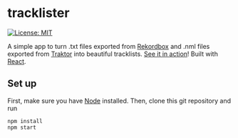 # tracklister

[![License: MIT](https://img.shields.io/badge/License-MIT-blue.svg)](https://opensource.org/licenses/MIT)

A simple app to turn .txt files exported from [Rekordbox](https://rekordbox.com/en/) and .nml files exported from [Traktor](https://en.wikipedia.org/wiki/Traktor) into beautiful tracklists. [See it in action](https://tracklister.club/)! Built with [React](https://reactjs.org/).

## Set up

First, make sure you have [Node](https://nodejs.org/en/) installed. Then, clone this git repository and run

```
npm install
npm start
```
